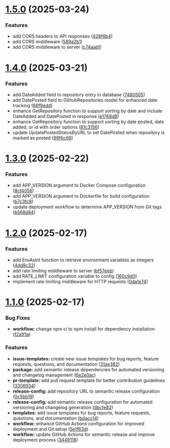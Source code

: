 # [1.5.0](https://github.com/think-root/content-alchemist/compare/v1.4.0...v1.5.0) (2025-03-24)


### Features

* add CORS headers to API responses ([428f6b4](https://github.com/think-root/content-alchemist/commit/428f6b4840fe29f23907fb291f2ba8b07c29e349))
* add CORS middleware ([589a2b1](https://github.com/think-root/content-alchemist/commit/589a2b1066fca05786e8f37aadc492b9dcba8358))
* add CORS middleware to server ([c74aabf](https://github.com/think-root/content-alchemist/commit/c74aabf300a96934b2d186aecf899b3794c67279))

# [1.4.0](https://github.com/think-root/content-alchemist/compare/v1.3.0...v1.4.0) (2025-03-21)


### Features

* add DateAdded field to repository entry in database ([7480505](https://github.com/think-root/content-alchemist/commit/7480505fca26cae409ad6d01f82e1686bc9c0eb0))
* add DatePosted field to GithubRepositories model for enhanced date tracking ([66f9edd](https://github.com/think-root/content-alchemist/commit/66f9eddeeba51441b5d8f735e1cce2094bb74f1f))
* enhance GetRepository function to support sorting by date and include DateAdded and DatePosted in response ([e1768d8](https://github.com/think-root/content-alchemist/commit/e1768d859b985ef79a63697f8f5bd8d181ec4edd))
* enhance GetRepository function to support sorting by date posted, date added, or id with order options ([81c3156](https://github.com/think-root/content-alchemist/commit/81c3156c06719382dec2fda93d09598c57a33126))
* update UpdatePostedStatusByURL to set DatePosted when repository is marked as posted ([99f6c68](https://github.com/think-root/content-alchemist/commit/99f6c68a97e918653916b22231286f45fac62b3d))

# [1.3.0](https://github.com/think-root/content-alchemist/compare/v1.2.0...v1.3.0) (2025-02-22)

### Features

- add APP_VERSION argument to Docker Compose configuration ([8cf4056](https://github.com/think-root/content-alchemist/commit/8cf40569af11c82d2fb1a8b13b5f9cd48a076d27))
- add APP_VERSION argument to Dockerfile for build configuration ([b7c3fc8](https://github.com/think-root/content-alchemist/commit/b7c3fc8d5fbf58972b9ae981870cf68003e39b3b))
- update deployment workflow to determine APP_VERSION from Git tags ([b568d84](https://github.com/think-root/content-alchemist/commit/b568d842a88429b24de253cbb91715b445e66de4))

# [1.2.0](https://github.com/think-root/content-alchemist/compare/v1.1.0...v1.2.0) (2025-02-17)

### Features

- add EnvAsInt function to retrieve environment variables as integers ([4dd8c32](https://github.com/think-root/content-alchemist/commit/4dd8c32db7da2206f250f79b31fb7c1bd6537d77))
- add rate limiting middleware to server ([bf57eeb](https://github.com/think-root/content-alchemist/commit/bf57eeba077ab31e2530b2145526afaf383676e6))
- add RATE_LIMIT configuration variable to config ([160c9d0](https://github.com/think-root/content-alchemist/commit/160c9d0a0000049bd8bb785f172553edc59dc7a0))
- implement rate limiting middleware for HTTP requests ([0da1e74](https://github.com/think-root/content-alchemist/commit/0da1e74e36b3e72c161bb64b5e4001e43323f68c))

# [1.1.0](https://github.com/think-root/content-alchemist/compare/v1.0.1...v1.1.0) (2025-02-17)

### Bug Fixes

- **workflow:** change npm ci to npm install for dependency installation ([f2a1f1a](https://github.com/think-root/content-alchemist/commit/f2a1f1a053d6d3e40066b0e3ec64c24ca64fcea6))

### Features

- **issue-templates:** create new issue templates for bug reports, feature requests, questions, and documentation ([31ae382](https://github.com/think-root/content-alchemist/commit/31ae382ff3c34adab57be05a737499d491e52fb0))
- **package:** add semantic release dependencies for automated versioning and changelog management ([6e2e0ac](https://github.com/think-root/content-alchemist/commit/6e2e0ac2b8a8e0297dcdf7b4126b55b43fff1c9d))
- **pr-template:** add pull request template for better contribution guidelines ([3306934](https://github.com/think-root/content-alchemist/commit/3306934976935d5664cf50f008a5f8a1bafbdce4))
- **release-config:** add repository URL to semantic release configuration ([0c5bb19](https://github.com/think-root/content-alchemist/commit/0c5bb1980d22e30f3a2bf58164a9fe26c2992285))
- **release-config:** add semantic release configuration for automated versioning and changelog generation ([dbcfe82](https://github.com/think-root/content-alchemist/commit/dbcfe826513705db05c7b8e25850be6887cb728f))
- **templates:** add issue templates for bug reports, feature requests, questions, and documentation ([bdacc14](https://github.com/think-root/content-alchemist/commit/bdacc14f1ce389ef930e4f6336f76f1dd16e4442))
- **workflow:** enhance GitHub Actions configuration for improved deployment and Git setup ([5e1f63d](https://github.com/think-root/content-alchemist/commit/5e1f63db9f618f57c9485b3ca1f78506b55756b2))
- **workflow:** update GitHub Actions for semantic release and improve deployment process ([3449118](https://github.com/think-root/content-alchemist/commit/344911896f7626d6b6bba7519fc569bc979955f0))
